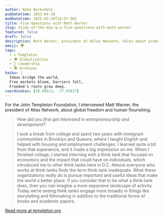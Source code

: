 ```yaml
---
author: Nate Barksdale
pubDatetime: 2023-04-10
modDatetime: 2025-03-20T14:57:36Z
title: Five Questions with Matt Warner
slug: study-of-the-day-q-a-five-questions-with-matt-warner
featured: false
draft: false
description: Matt Warner, president of Atlas Network, talks about promoting global freedom and human flourishing.
emoji: 🌍
tags:
  - 🌀 Templeton
  - 🌍 Globalization
  - 💼 Leadership
  - 📚 Archives
haiku: |
  Ideas bridge the world,  
  Free markets bloom, barriers fall,  
  Freedom's roots grow deep.
coordinates: [38.89511, -77.03637]
---
```


For the John Templeton Foundation, I interviewed Matt Warner, the president of Atlas Network, about global freedom and human flourishing.

> _How did you first get interested in entrepreneurship and development?_
>
> I took a break from college and spent two years with immigrant communities in Brooklyn and Queens, where I taught English and helped with housing and employment challenges. I learned quite a bit from that experience, and it made a big impression on me. When I finished college, I started interning with a think tank that focused on economics and the impact that could have on individuals, which introduced me to other think tanks here in D.C. Almost everyone who works at think tanks finds the term think tank inadequate. What these organizations really do is pursue important and useful ideas that make the world a better place. If you consider that to be what a think tank does, then you can imagine a more expansive landscape of activity. Today we’re seeing think tanks engage more broadly in things like storytelling and filmmaking in addition to the traditional forms of books and academic papers.

[Read more at templeton.org](https://www.templeton.org/news/qa-five-questions-with-matt-warner-2)
